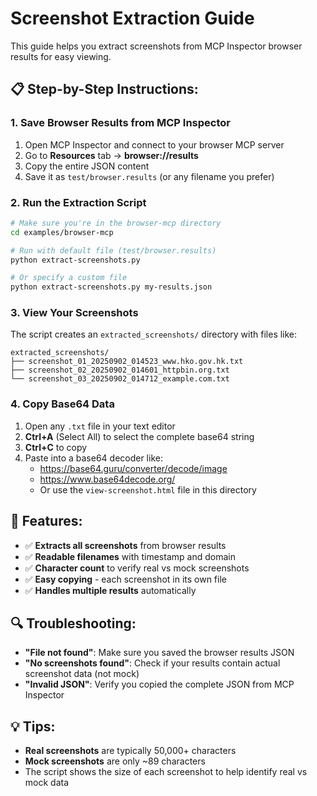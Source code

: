 # Screenshot Extraction Guide

This guide helps you extract screenshots from MCP Inspector browser results for easy viewing.

## 📋 **Step-by-Step Instructions:**

### **1. Save Browser Results from MCP Inspector**
1. Open MCP Inspector and connect to your browser MCP server
2. Go to **Resources** tab → **browser://results**
3. Copy the entire JSON content
4. Save it as `test/browser.results` (or any filename you prefer)

### **2. Run the Extraction Script**
```bash
# Make sure you're in the browser-mcp directory
cd examples/browser-mcp

# Run with default file (test/browser.results)
python extract-screenshots.py

# Or specify a custom file
python extract-screenshots.py my-results.json
```

### **3. View Your Screenshots**
The script creates an `extracted_screenshots/` directory with files like:
```
extracted_screenshots/
├── screenshot_01_20250902_014523_www.hko.gov.hk.txt
├── screenshot_02_20250902_014601_httpbin.org.txt
└── screenshot_03_20250902_014712_example.com.txt
```

### **4. Copy Base64 Data**
1. Open any `.txt` file in your text editor
2. **Ctrl+A** (Select All) to select the complete base64 string
3. **Ctrl+C** to copy
4. Paste into a base64 decoder like:
   - https://base64.guru/converter/decode/image
   - https://www.base64decode.org/
   - Or use the `view-screenshot.html` file in this directory

## 🎯 **Features:**
- ✅ **Extracts all screenshots** from browser results
- ✅ **Readable filenames** with timestamp and domain
- ✅ **Character count** to verify real vs mock screenshots
- ✅ **Easy copying** - each screenshot in its own file
- ✅ **Handles multiple results** automatically

## 🔍 **Troubleshooting:**
- **"File not found"**: Make sure you saved the browser results JSON
- **"No screenshots found"**: Check if your results contain actual screenshot data (not mock)
- **"Invalid JSON"**: Verify you copied the complete JSON from MCP Inspector

## 💡 **Tips:**
- **Real screenshots** are typically 50,000+ characters
- **Mock screenshots** are only ~89 characters
- The script shows the size of each screenshot to help identify real vs mock data
